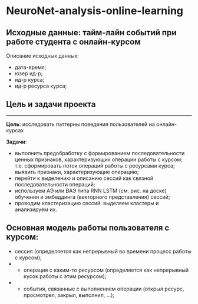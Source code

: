 # NeuroNet-analysis-online-learning

## **Исходные данные**: тайм-лайн событий при работе студента с онлайн-курсом

Описание исходных данных:
- дата-время;
- юзер ид-р;
- ид-р курса;
- ид-р ресурса курса;

## Цель и задачи проекта
---

**Цель**: исследовать паттерны поведения пользователей на онлайн-курсах

**Задачи**:

- выполнить предобработку с формированием последовательности ценных признаков, характеризующих операции работы с курсом; т.е. сформировать поток операций работы с ресурсами курса; выявить признаки, характеризующие операцию;
- перейти к выделению и описанию сессий как связной последовательности операций;
- используем АЭ или ВАЭ типа RNN LSTM (см. рис. на доске) обучения и эмбеддинга (векторного представления) сессий;
- проводим кластеризацию сессий: выделяем кластеры и анализируем их.

## **Основная модель работы пользователя с курсом**:

- сессия (определяется как непрерывный во времени процесс работы с курсом);
- - операция с каким-то ресурсом (определяется как непрерывный кусок работы с этим ресурсом);
- - события, связанные с выполнением операции (открыл ресурс, просмотрел, закрыл, выполнил, ...);

